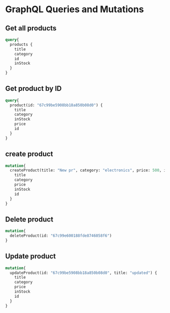 # GraphQL Queries and Mutations

## Get all products
```graphql
query{
  products {
    title
    category
    id
    inStock
  }
}
```

## Get product by ID
```graphql
query{
  product(id: "67c99be5908bb18a850b08d0") {
    title
    category
    inStock
    price
    id
  }
}
```
## create product
```graphql
mutation{
  createProduct(title: "New pr", category: "electronics", price: 500, inStock: true) {
    title
    category
    price
    inStock
    id
  }
}
```

## Delete product
```graphql
mutation{
  deleteProduct(id: "67c99e600188fde8746058f6")
}
```

## Update product
```graphql
mutation{
  updateProduct(id: "67c99be5908bb18a850b08d0", title: "updated") {
    title
    category
    price
    inStock
    id
  }
}
```
